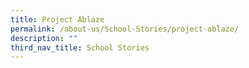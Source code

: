 ```yaml
---
title: Project Ablaze
permalink: /about-us/School-Stories/project-ablaze/
description: ""
third_nav_title: School Stories
---
```


